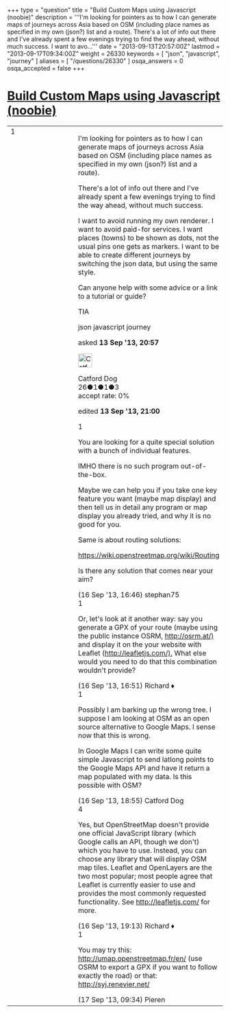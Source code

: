 +++
type = "question"
title = "Build Custom Maps using Javascript (noobie)"
description = '''I&#x27;m looking for pointers as to how I can generate maps of journeys across Asia based on OSM (including place names as specified in my own (json?) list and a route). There&#x27;s a lot of info out there and I&#x27;ve already spent a few evenings trying to find the way ahead, without much success. I want to avo...'''
date = "2013-09-13T20:57:00Z"
lastmod = "2013-09-17T09:34:00Z"
weight = 26330
keywords = [ "json", "javascript", "journey" ]
aliases = [ "/questions/26330" ]
osqa_answers = 0
osqa_accepted = false
+++

<div class="headNormal">

# [Build Custom Maps using Javascript (noobie)](/questions/26330/build-custom-maps-using-javascript-noobie)

</div>

<div id="main-body">

<div id="askform">

<table id="question-table" style="width:100%;">
<colgroup>
<col style="width: 50%" />
<col style="width: 50%" />
</colgroup>
<tbody>
<tr>
<td style="width: 30px; vertical-align: top"><div class="vote-buttons">
<span id="post-26330-upvote" class="ajax-command post-vote up" rel="nofollow" title="I like this post (click again to cancel)"> </span>
<div id="post-26330-score" class="post-score" title="current number of votes">
1
</div>
<span id="post-26330-downvote" class="ajax-command post-vote down" rel="nofollow" title="I dont like this post (click again to cancel)"> </span> <span id="favorite-mark" class="ajax-command favorite-mark" rel="nofollow" title="mark/unmark this question as favorite (click again to cancel)"> </span>
<div id="favorite-count" class="favorite-count">
&#10;</div>
</div></td>
<td><div id="item-right">
<div class="question-body">
<p>I'm looking for pointers as to how I can generate maps of journeys across Asia based on OSM (including place names as specified in my own (json?) list and a route).</p>
<p>There's a lot of info out there and I've already spent a few evenings trying to find the way ahead, without much success.</p>
<p>I want to avoid running my own renderer. I want to avoid paid-for services. I want places (towns) to be shown as dots, not the usual pins one gets as markers. I want to be able to create different journeys by switching the json data, but using the same style.</p>
<p>Can anyone help with some advice or a link to a tutorial or guide?</p>
<p>TIA</p>
</div>
<div id="question-tags" class="tags-container tags">
<span class="post-tag tag-link-json" rel="tag" title="see questions tagged &#39;json&#39;">json</span> <span class="post-tag tag-link-javascript" rel="tag" title="see questions tagged &#39;javascript&#39;">javascript</span> <span class="post-tag tag-link-journey" rel="tag" title="see questions tagged &#39;journey&#39;">journey</span>
</div>
<div id="question-controls" class="post-controls">
&#10;</div>
<div class="post-update-info-container">
<div class="post-update-info post-update-info-user">
<p>asked <strong>13 Sep '13, 20:57</strong></p>
<img src="https://secure.gravatar.com/avatar/16c4c25181cae1f9f5e78bd75382aa81?s=32&amp;d=identicon&amp;r=g" class="gravatar" width="32" height="32" alt="Catford%20Dog&#39;s gravatar image" />
<p><span>Catford Dog</span><br />
<span class="score" title="26 reputation points">26</span><span title="1 badges"><span class="badge1">●</span><span class="badgecount">1</span></span><span title="1 badges"><span class="silver">●</span><span class="badgecount">1</span></span><span title="3 badges"><span class="bronze">●</span><span class="badgecount">3</span></span><br />
<span class="accept_rate" title="Rate of the user&#39;s accepted answers">accept rate:</span> <span title="Catford Dog has no accepted answers">0%</span></p>
</div>
<div class="post-update-info post-update-info-edited">
<p><span> edited <strong>13 Sep '13, 21:00</strong> </span></p>
</div>
</div>
<div id="comments-container-26330" class="comments-container">
<span id="26396"></span>
<div id="comment-26396" class="comment">
<div id="post-26396-score" class="comment-score">
1
</div>
<div class="comment-text">
<p>You are looking for a quite special solution with a bunch of individual features.</p>
<p>IMHO there is no such program out-of-the-box.</p>
<p>Maybe we can help you if you take one key feature you want (maybe map display) and then tell us in detail any program or map display you already tried, and why it is no good for you.</p>
<p>Same is about routing solutions:</p>
<p><a href="https://wiki.openstreetmap.org/wiki/Routing">https://wiki.openstreetmap.org/wiki/Routing</a></p>
<p>Is there any solution that comes near your aim?</p>
</div>
<div id="comment-26396-info" class="comment-info">
<span class="comment-age">(16 Sep '13, 16:46)</span> <span class="comment-user userinfo">stephan75</span>
</div>
</div>
<span id="26398"></span>
<div id="comment-26398" class="comment">
<div id="post-26398-score" class="comment-score">
1
</div>
<div class="comment-text">
<p>Or, let's look at it another way: say you generate a GPX of your route (maybe using the public instance OSRM, <a href="http://osrm.at/)">http://osrm.at/)</a> and display it on the your website with Leaflet (<a href="http://leafletjs.com/).">http://leafletjs.com/).</a> What else would you need to do that this combination wouldn't provide?</p>
</div>
<div id="comment-26398-info" class="comment-info">
<span class="comment-age">(16 Sep '13, 16:51)</span> <span class="comment-user userinfo">Richard ♦</span>
</div>
</div>
<span id="26408"></span>
<div id="comment-26408" class="comment">
<div id="post-26408-score" class="comment-score">
1
</div>
<div class="comment-text">
<p>Possibly I am barking up the wrong tree. I suppose I am looking at OSM as an open source alternative to Google Maps. I sense now that this is wrong.</p>
<p>In Google Maps I can write some quite simple Javascript to send latlong points to the Google Maps API and have it return a map populated with my data. Is this possible with OSM?</p>
</div>
<div id="comment-26408-info" class="comment-info">
<span class="comment-age">(16 Sep '13, 18:55)</span> <span class="comment-user userinfo">Catford Dog</span>
</div>
</div>
<span id="26410"></span>
<div id="comment-26410" class="comment">
<div id="post-26410-score" class="comment-score">
4
</div>
<div class="comment-text">
<p>Yes, but OpenStreetMap doesn't provide one official JavaScript library (which Google calls an API, though we don't) which you have to use. Instead, you can choose any library that will display OSM map tiles. Leaflet and OpenLayers are the two most popular; most people agree that Leaflet is currently easier to use and provides the most commonly requested functionality. See <a href="http://leafletjs.com/">http://leafletjs.com/</a> for more.</p>
</div>
<div id="comment-26410-info" class="comment-info">
<span class="comment-age">(16 Sep '13, 19:13)</span> <span class="comment-user userinfo">Richard ♦</span>
</div>
</div>
<span id="26420"></span>
<div id="comment-26420" class="comment">
<div id="post-26420-score" class="comment-score">
1
</div>
<div class="comment-text">
<p>You may try this: <a href="http://umap.openstreetmap.fr/en/">http://umap.openstreetmap.fr/en/</a> (use OSRM to export a GPX if you want to follow exactly the road) or that: <a href="http://syj.renevier.net/">http://syj.renevier.net/</a></p>
</div>
<div id="comment-26420-info" class="comment-info">
<span class="comment-age">(17 Sep '13, 09:34)</span> <span class="comment-user userinfo">Pieren</span>
</div>
</div>
</div>
<div id="comment-tools-26330" class="comment-tools">
&#10;</div>
<div class="clear">
&#10;</div>
<div id="comment-26330-form-container" class="comment-form-container">
&#10;</div>
<div class="clear">
&#10;</div>
</div></td>
</tr>
</tbody>
</table>

</div>

</div>

